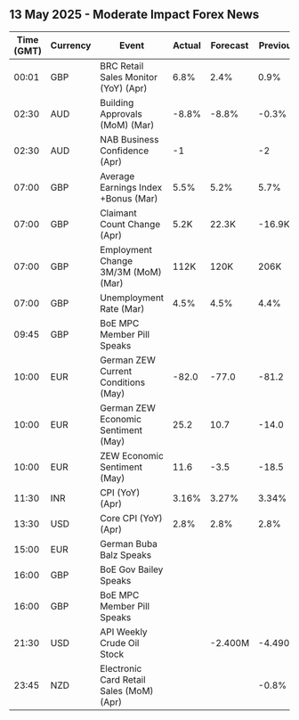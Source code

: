 ## 13 May 2025 - Moderate Impact Forex News

| Time (GMT) | Currency | Event | Actual | Forecast | Previous |
|------|----------|-------|--------|----------|----------|
| 00:01 | GBP | BRC Retail Sales Monitor (YoY) (Apr) | 6.8% | 2.4% | 0.9% |
| 02:30 | AUD | Building Approvals (MoM) (Mar) | -8.8% | -8.8% | -0.3% |
| 02:30 | AUD | NAB Business Confidence (Apr) | -1 |  | -2 |
| 07:00 | GBP | Average Earnings Index +Bonus (Mar) | 5.5% | 5.2% | 5.7% |
| 07:00 | GBP | Claimant Count Change (Apr) | 5.2K | 22.3K | -16.9K |
| 07:00 | GBP | Employment Change 3M/3M (MoM) (Mar) | 112K | 120K | 206K |
| 07:00 | GBP | Unemployment Rate (Mar) | 4.5% | 4.5% | 4.4% |
| 09:45 | GBP | BoE MPC Member Pill Speaks |  |  |  |
| 10:00 | EUR | German ZEW Current Conditions (May) | -82.0 | -77.0 | -81.2 |
| 10:00 | EUR | German ZEW Economic Sentiment (May) | 25.2 | 10.7 | -14.0 |
| 10:00 | EUR | ZEW Economic Sentiment (May) | 11.6 | -3.5 | -18.5 |
| 11:30 | INR | CPI (YoY) (Apr) | 3.16% | 3.27% | 3.34% |
| 13:30 | USD | Core CPI (YoY) (Apr) | 2.8% | 2.8% | 2.8% |
| 15:00 | EUR | German Buba Balz Speaks |  |  |  |
| 16:00 | GBP | BoE Gov Bailey Speaks |  |  |  |
| 16:00 | GBP | BoE MPC Member Pill Speaks |  |  |  |
| 21:30 | USD | API Weekly Crude Oil Stock |  | -2.400M | -4.490M |
| 23:45 | NZD | Electronic Card Retail Sales (MoM) (Apr) |  |  | -0.8% |
